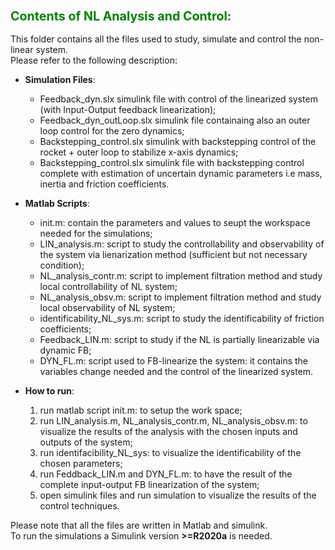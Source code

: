 ### <font color="green"> <span style="font-size:larger;"> Contents of NL Analysis and Control: </font> </span>

This folder contains all the files used to study, simulate and control the non-linear  system.  
Please refer to the following description:   

- **Simulation Files**:
    - Feedback_dyn.slx simulink file with control of the linearized system (with Input-Output feedback linearization);
    - Feedback_dyn_outLoop.slx simulink file containaing also an outer loop control for the zero dynamics; 
    - Backstepping_control.slx simulink with backstepping control of the rocket + outer loop to stabilize x-axis dynamics;
    - Backstepping_control.slx simulink file with backstepping control complete with estimation of uncertain dynamic parameters i.e mass, inertia and friction coefficients.

- **Matlab Scripts**:
    - init.m: contain the parameters and values to seupt the workspace needed for the simulations; 
    - LIN_analysis.m: script to study the controllability and observability of the system via lienarization method (sufficient but not necessary condition);
    - NL_analysis_contr.m: script to implement filtration method and study local controllability of NL system;
    - NL_analysis_obsv.m: script to implement filtration method and study local observability of NL system;
    - identificability_NL_sys.m: script to study the identificability of friction coefficients;
    - Feedback_LIN.m: script to study if the NL is partially linearizable via dynamic FB;
    - DYN_FL.m: script used to FB-linearize the system: it contains the variables change needed and the control of the linearized system.

- **How to run**:
    1. run matlab script init.m: to setup the work space;
    2. run LIN_analysis.m, NL_analysis_contr.m, NL_analysis_obsv.m: to visualize the results of the analysis with the chosen inputs and outputs of the system;
    3. run identifacibility_NL_sys: to visualize the identificability of the chosen parameters;
    4. run Feddback_LIN.m and DYN_FL.m: to have the result of the complete input-output FB linearization of the system;
    5. open simulink files and run simulation to visualize the results of the control techniques.  

Please note that all the files are written in Matlab and simulink.  
To run the simulations a Simulink version **>=R2020a** is needed.  
